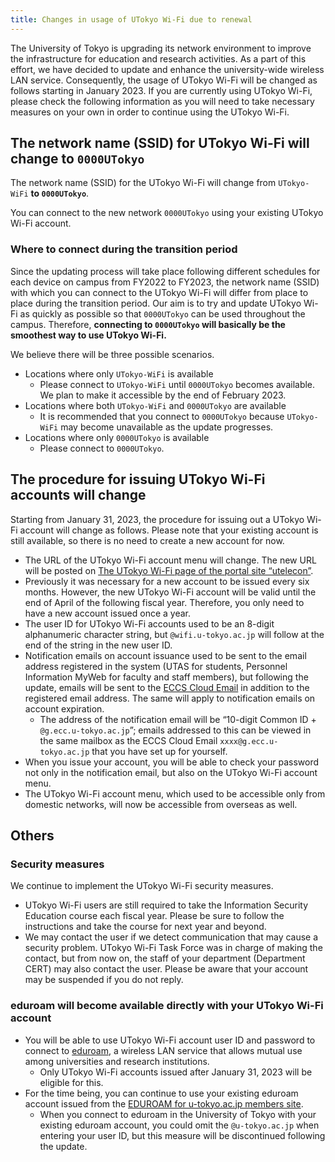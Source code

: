 ```yaml
---
title: Changes in usage of UTokyo Wi-Fi due to renewal
---
```


The University of Tokyo is upgrading its network environment to improve the infrastructure for education and research activities. As a part of this effort, we have decided to update and enhance the university-wide wireless LAN service. Consequently, the usage of UTokyo Wi-Fi will be changed as follows starting in January 2023. If you are currently using UTokyo Wi-Fi, please check the following information as you will need to take necessary measures on your own in order to continue using the UTokyo Wi-Fi.

## The network name (SSID) for UTokyo Wi-Fi will change to `0000UTokyo`
The network name (SSID) for the UTokyo Wi-Fi will change from `UTokyo-WiFi` **to `0000UTokyo`**.

You can connect to the new network `0000UTokyo` using your existing UTokyo Wi-Fi account.

### Where to connect during the transition period
Since the updating process will take place following different schedules for each device on campus from FY2022 to FY2023, the network name (SSID) with which you can connect to the UTokyo Wi-Fi will differ from place to place during the transition period. Our aim is to try and update UTokyo Wi-Fi as quickly as possible so that `0000UTokyo` can be used throughout the campus. Therefore, **connecting to `0000UTokyo` will basically be the smoothest way to use UTokyo Wi-Fi.**

We believe there will be three possible scenarios.

- Locations where only `UTokyo-WiFi` is available
    - Please connect to `UTokyo-WiFi` until `0000UTokyo` becomes available. We plan to make it accessible by the end of February 2023.
- Locations where both `UTokyo-WiFi` and `0000UTokyo` are available
    - It is recommended that you connect to `0000UTokyo` because `UTokyo-WiFi` may become unavailable as the update progresses.
- Locations where only `0000UTokyo` is available
    - Please connect to `0000UTokyo`.

## The procedure for issuing UTokyo Wi-Fi accounts will change
Starting from January 31, 2023, the procedure for issuing out a UTokyo Wi-Fi account will change as follows. Please note that your existing account is still available, so there is no need to create a new account for now.

- The URL of the UTokyo Wi-Fi account menu will change. The new URL will be posted on [The UTokyo Wi-Fi page of the portal site “utelecon”](/en/utokyo_wifi/).
- Previously it was necessary for a new account to be issued every six months. However, the new UTokyo Wi-Fi account will be valid until the end of April of the following fiscal year. Therefore, you only need to have a new account issued once a year.
- The user ID for UTokyo Wi-Fi accounts used to be an 8-digit alphanumeric character string, but `@wifi.u-tokyo.ac.jp` will follow at the end of the string in the new user ID.
- Notification emails on account issuance used to be sent to the email address registered in the system (UTAS for students, Personnel Information MyWeb for faculty and staff members), but following the update, emails will be sent to the [ECCS Cloud Email](/en/eccs_cloud_email) in addition to the registered email address. The same will apply to notification emails on account expiration.
    - The address of the notification email will be “10-digit Common ID + `@g.ecc.u-tokyo.ac.jp`”; emails addressed to this can be viewed in the same mailbox as the ECCS Cloud Email `xxxx@g.ecc.u-tokyo.ac.jp` that you have set up for yourself.
- When you issue your account, you will be able to check your password not only in the notification email, but also on the UTokyo Wi-Fi account menu.
- The UTokyo Wi-Fi account menu, which used to be accessible only from domestic networks, will now be accessible from overseas as well.

## Others

### Security measures

We continue to implement the UTokyo Wi-Fi security measures.

- UTokyo Wi-Fi users are still required to take the Information Security Education course each fiscal year. Please be sure to follow the instructions and take the course for next year and beyond.
- We may contact the user if we detect communication that may cause a security problem. UTokyo Wi-Fi Task Force was in charge of making the contact, but from now on, the staff of your department (Department CERT) may also contact the user. Please be aware that your account may be suspended if you do not reply.

### eduroam will become available directly with your UTokyo Wi-Fi account
- You will be able to use UTokyo Wi-Fi account user ID and password to connect to [eduroam](https://eduroam.jp/en), a wireless LAN service that allows mutual use among universities and research institutions.
    - Only UTokyo Wi-Fi accounts issued after January 31, 2023 will be eligible for this.
- For the time being, you can continue to use your existing eduroam account issued from the [EDUROAM for u-tokyo.ac.jp members site](https://www.eduroam.itc.u-tokyo.ac.jp/cgi-bin/en/top.cgi).
    - When you connect to eduroam in the University of Tokyo with your existing eduroam account, you could omit the `@u-tokyo.ac.jp` when entering your user ID, but this measure will be discontinued following the update.